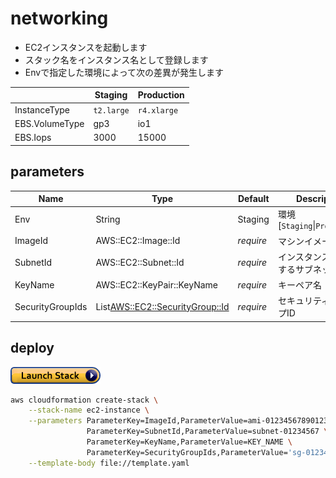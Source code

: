 # networking

- EC2インスタンスを起動します
- スタック名をインスタンス名として登録します
- Envで指定した環境によって次の差異が発生します

||Staging|Production|
|--|--|--|
|InstanceType|`t2.large`|`r4.xlarge`|
|EBS.VolumeType|gp3|io1|
|EBS.Iops|3000|15000|

## parameters

|Name|Type|Default|Description|
|--|--|--|--|
|Env|String|Staging|環境[`Staging`\|`Production`]|
|ImageId|AWS::EC2::Image::Id|*require*|マシンイメージID|
|SubnetId|AWS::EC2::Subnet::Id|*require*|インスタンスを配置するサブネット|
|KeyName|AWS::EC2::KeyPair::KeyName|*require*|キーペア名|
|SecurityGroupIds|List<AWS::EC2::SecurityGroup::Id>|*require*|セキュリティグループID|

## deploy

[![](https://raw.githubusercontent.com/ot-nemoto/aws-cloudformation-templates/images/cloudformation-launch-stack.png)](https://console.aws.amazon.com/cloudformation/home?region=ap-northeast-1#/stacks/create/review?stackName=networking&templateURL=https://s3-ap-northeast-1.amazonaws.com/ot-nemoto.aws-cloudformation-templates/ec2-instance/template.yaml)

```sh
aws cloudformation create-stack \
    --stack-name ec2-instance \
    --parameters ParameterKey=ImageId,ParameterValue=ami-01234567890123456 \
                 ParameterKey=SubnetId,ParameterValue=subnet-01234567 \
                 ParameterKey=KeyName,ParameterValue=KEY_NAME \
                 ParameterKey=SecurityGroupIds,ParameterValue='sg-01234567\,sg-89012345' \
    --template-body file://template.yaml
```
